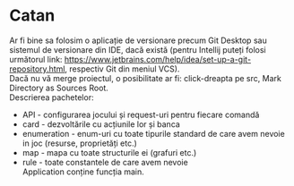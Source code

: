 # Catan
Ar fi bine sa folosim o aplicație de versionare precum Git Desktop sau sistemul de versionare din IDE, dacă există (pentru Intellij puteți folosi următorul link: https://www.jetbrains.com/help/idea/set-up-a-git-repository.html, respectiv Git din meniul VCS).  
Dacă nu vă merge proiectul, o posibilitate ar fi: click-dreapta pe src, Mark Directory as Sources Root.  
Descrierea pachetelor:
 - API - configurarea jocului și request-uri pentru fiecare comandă
 - card - dezvoltările cu acțiunile lor și banca
 - enumeration - enum-uri cu toate tipurile standard de care avem nevoie in joc (resurse, proprietăți etc.)
 - map - mapa cu toate structurile ei (grafuri etc.)
 - rule - toate constantele de care avem nevoie  
Application conține funcția main.
